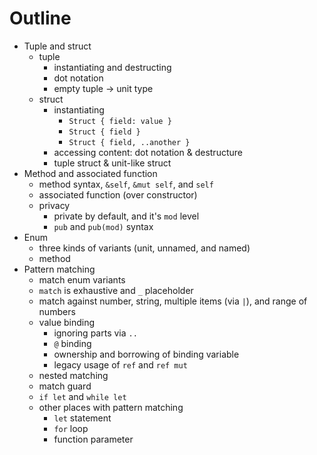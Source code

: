 # Outline

- Tuple and struct
    - tuple
        - instantiating and destructing
        - dot notation
        - empty tuple → unit type
    - struct
        - instantiating
            - `Struct { field: value }`
            - `Struct { field }`
            - `Struct { field, ..another }`
        - accessing content: dot notation & destructure
        - tuple struct & unit-like struct
- Method and associated function
    - method syntax, `&self`, `&mut self`, and `self`
    - associated function (over constructor)
    - privacy
        - private by default, and it's `mod` level
        - `pub` and `pub(mod)` syntax
- Enum
    - three kinds of variants (unit, unnamed, and named)
    - method
- Pattern matching
    - match enum variants
    - `match` is exhaustive and `_` placeholder
    - match against number, string, multiple items (via `|`), and range of numbers
    - value binding
        - ignoring parts via `..`
        - `@` binding
        - ownership and borrowing of binding variable
        - legacy usage of `ref` and `ref mut`
    - nested matching
    - match guard
    - `if let` and `while let`
    - other places with pattern matching
        - `let` statement
        - `for` loop
        - function parameter